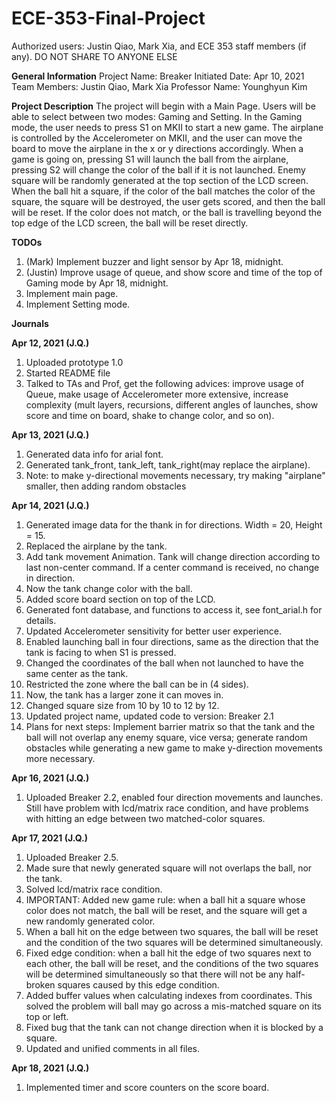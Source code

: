 # ECE-353-Final-Project
Authorized users: Justin Qiao, Mark Xia, and ECE 353 staff members (if any). DO NOT SHARE TO ANYONE ELSE

****General Information****
Project Name: Breaker
Initiated Date: Apr 10, 2021
Team Members: Justin Qiao, Mark Xia
Professor Name: Younghyun Kim

****Project Description****
The project will begin with a Main Page. Users will be able to select between two modes: Gaming and Setting. In the Gaming mode, the user needs to press S1 on MKII to start a new game. The airplane is controlled by the Accelerometer on MKII, and the user can move the board to move the airplane in the x or y directions accordingly. When a game is going on, pressing S1 will launch the ball from the airplane, pressing S2 will change the color of the ball if it is not launched. Enemy square will be randomly generated at the top section of the LCD screen. When the ball hit a square, if the color of the ball matches the color of the square, the square will be destroyed, the user gets scored, and then the ball will be reset. If the color does not match, or the ball is travelling beyond the top edge of the LCD screen, the ball will be reset directly.

****TODOs****
1. (Mark) Implement buzzer and light sensor by Apr 18, midnight.
2. (Justin) Improve usage of queue, and show score and time of the top of Gaming mode by Apr 18, midnight.
3. Implement main page.
4. Implement Setting mode.

****Journals****

**Apr 12, 2021 (J.Q.)**
1. Uploaded prototype 1.0
2. Started README file
3. Talked to TAs and Prof, get the following advices: improve usage of Queue, make usage of Accelerometer more extensive, increase complexity (mult layers, recursions, different angles of launches, show score and time on board, shake to change color, and so on).

**Apr 13, 2021 (J.Q.)**
1. Generated data info for arial font.
2. Generated tank_front, tank_left, tank_right(may replace the airplane).
3. Note: to make y-directional movements necessary, try making "airplane" smaller, then adding random obstacles

**Apr 14, 2021 (J.Q.)**
1. Generated image data for the thank in for directions. Width = 20, Height = 15.
2. Replaced the airplane by the tank.
3. Add tank movement Animation. Tank will change direction according to last non-center command. If a center command is received, no change in direction.
4. Now the tank change color with the ball.
5. Added score board section on top of the LCD.
6. Generated font database, and functions to access it, see font_arial.h for details.
7. Updated Accelerometer sensitivity for better user experience.
8. Enabled launching ball in four directions, same as the direction that the tank is facing to when S1 is pressed.
9. Changed the coordinates of the ball when not launched to have the same center as the tank.
10. Restricted the zone where the ball can be in (4 sides).
11. Now, the tank has a larger zone it can moves in.
12. Changed square size from 10 by 10 to 12 by 12.
13. Updated project name, updated code to version: Breaker 2.1
14. Plans for next steps: Implement barrier matrix so that the tank and the ball will not overlap any enemy square, vice versa; generate random obstacles while generating a new game to make y-direction movements more necessary. 

**Apr 16, 2021 (J.Q.)**
1. Uploaded Breaker 2.2, enabled four direction movements and launches. Still have problem with lcd/matrix race condition, and have problems with hitting an edge between two matched-color squares.

**Apr 17, 2021 (J.Q.)**
1. Uploaded Breaker 2.5.
2. Made sure that newly generated square will not overlaps the ball, nor the tank.
3. Solved lcd/matrix race condition.
4. IMPORTANT: Added new game rule: when a ball hit a square whose color does not match, the ball will be reset, and the square will get a new randomly generated color.
5. When a ball hit on the edge between two squares, the ball will be reset and the condition of the two squares will be determined simultaneously.
6. Fixed edge condition: when a ball hit the edge of two squares next to each other, the ball will be reset, and the conditions of the two squares will be determined simultaneously so that there will not be any half-broken squares caused by this edge condition.
7. Added buffer values when calculating indexes from coordinates. This solved the problem will ball may go across a mis-matched square on its top or left.
8. Fixed bug that the tank can not change direction when it is blocked by a square.
9. Updated and unified comments in all files.

**Apr 18, 2021 (J.Q.)**
1. Implemented timer and score counters on the score board.
